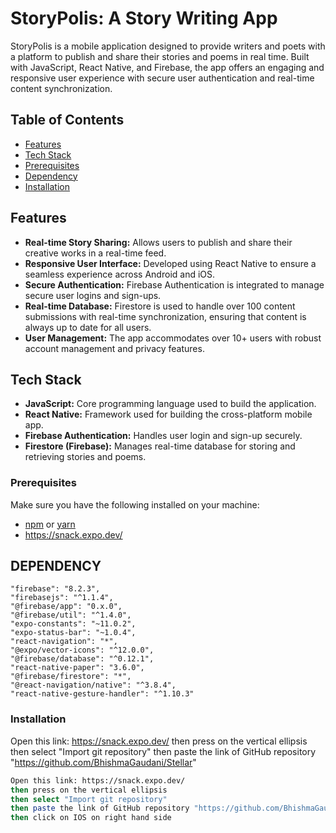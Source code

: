 # StoryPolis: A Story Writing App

StoryPolis is a mobile application designed to provide writers and poets with a platform to publish and share their stories and poems in real time. Built with JavaScript, React Native, and Firebase, the app offers an engaging and responsive user experience with secure user authentication and real-time content synchronization.

## Table of Contents
- [Features](#features)
- [Tech Stack](#tech-stack)
- [Prerequisites](#prerequisites)
- [Dependency](#dependency)
- [Installation](#installation)

## Features
- **Real-time Story Sharing:** Allows users to publish and share their creative works in a real-time feed.
- **Responsive User Interface:** Developed using React Native to ensure a seamless experience across Android and iOS.
- **Secure Authentication:** Firebase Authentication is integrated to manage secure user logins and sign-ups.
- **Real-time Database:** Firestore is used to handle over 100 content submissions with real-time synchronization, ensuring that content is always up to date for all users.
- **User Management:** The app accommodates over 10+ users with robust account management and privacy features.

## Tech Stack
- **JavaScript:** Core programming language used to build the application.
- **React Native:** Framework used for building the cross-platform mobile app.
- **Firebase Authentication:** Handles user login and sign-up securely.
- **Firestore (Firebase):** Manages real-time database for storing and retrieving stories and poems.


### Prerequisites
Make sure you have the following installed on your machine:
- [npm](https://www.npmjs.com/) or [yarn](https://yarnpkg.com/)
- https://snack.expo.dev/

## DEPENDENCY
    "firebase": "8.2.3",
    "firebasejs": "^1.1.4",
    "@firebase/app": "0.x.0",
    "@firebase/util": "^1.4.0",
    "expo-constants": "~11.0.2",
    "expo-status-bar": "~1.0.4",
    "react-navigation": "*",
    "@expo/vector-icons": "^12.0.0",
    "@firebase/database": "^0.12.1",
    "react-native-paper": "3.6.0",
    "@firebase/firestore": "*",
    "@react-navigation/native": "^3.8.4",
    "react-native-gesture-handler": "^1.10.3"

### Installation
Open this link: https://snack.expo.dev/
then press on the vertical ellipsis
then select "Import git repository"
then paste the link of GitHub repository "https://github.com/BhishmaGaudani/Stellar"

```bash
Open this link: https://snack.expo.dev/
then press on the vertical ellipsis
then select "Import git repository"
then paste the link of GitHub repository "https://github.com/BhishmaGaudani/storypolis"
then click on IOS on right hand side

